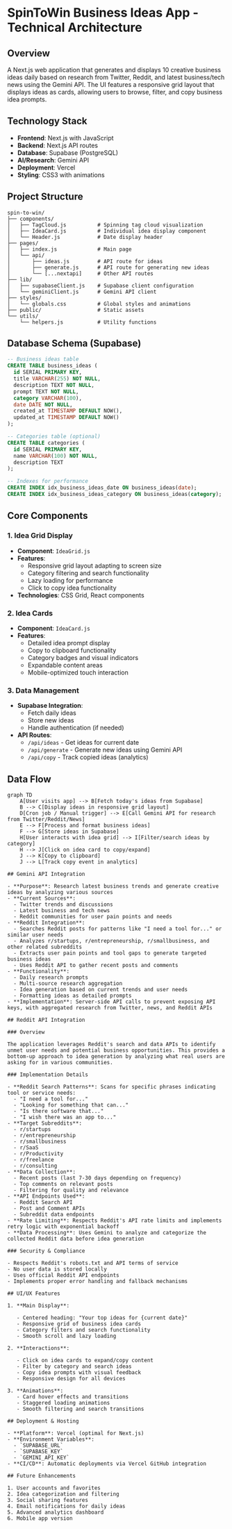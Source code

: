 # SpinToWin Business Ideas App - Technical Architecture

## Overview

A Next.js web application that generates and displays 10 creative business ideas daily based on research from Twitter, Reddit, and latest business/tech news using the Gemini API. The UI features a responsive grid layout that displays ideas as cards, allowing users to browse, filter, and copy business idea prompts.

## Technology Stack

- **Frontend**: Next.js with JavaScript
- **Backend**: Next.js API routes
- **Database**: Supabase (PostgreSQL)
- **AI/Research**: Gemini API
- **Deployment**: Vercel
- **Styling**: CSS3 with animations

## Project Structure

```
spin-to-win/
├── components/
│   ├── TagCloud.js          # Spinning tag cloud visualization
│   ├── IdeaCard.js          # Individual idea display component
│   └── Header.js            # Date display header
├── pages/
│   ├── index.js             # Main page
│   └── api/
│       ├── ideas.js         # API route for ideas
│       ├── generate.js      # API route for generating new ideas
│       └── [...nextapi]     # Other API routes
├── lib/
│   ├── supabaseClient.js    # Supabase client configuration
│   └── geminiClient.js      # Gemini API client
├── styles/
│   └── globals.css          # Global styles and animations
├── public/                  # Static assets
└── utils/
    └── helpers.js           # Utility functions
```

## Database Schema (Supabase)

```sql
-- Business ideas table
CREATE TABLE business_ideas (
  id SERIAL PRIMARY KEY,
  title VARCHAR(255) NOT NULL,
  description TEXT NOT NULL,
  prompt TEXT NOT NULL,
  category VARCHAR(100),
  date DATE NOT NULL,
  created_at TIMESTAMP DEFAULT NOW(),
  updated_at TIMESTAMP DEFAULT NOW()
);

-- Categories table (optional)
CREATE TABLE categories (
  id SERIAL PRIMARY KEY,
  name VARCHAR(100) NOT NULL,
  description TEXT
);

-- Indexes for performance
CREATE INDEX idx_business_ideas_date ON business_ideas(date);
CREATE INDEX idx_business_ideas_category ON business_ideas(category);
```

## Core Components

### 1. Idea Grid Display

- **Component**: `IdeaGrid.js`
- **Features**:
  - Responsive grid layout adapting to screen size
  - Category filtering and search functionality
  - Lazy loading for performance
  - Click to copy idea functionality
- **Technologies**: CSS Grid, React components

### 2. Idea Cards

- **Component**: `IdeaCard.js`
- **Features**:
  - Detailed idea prompt display
  - Copy to clipboard functionality
  - Category badges and visual indicators
  - Expandable content areas
  - Mobile-optimized touch interaction

### 3. Data Management

- **Supabase Integration**:
  - Fetch daily ideas
  - Store new ideas
  - Handle authentication (if needed)
- **API Routes**:
  - `/api/ideas` - Get ideas for current date
  - `/api/generate` - Generate new ideas using Gemini API
  - `/api/copy` - Track copied ideas (analytics)

## Data Flow

```mermaid
graph TD
    A[User visits app] --> B[Fetch today's ideas from Supabase]
    B --> C[Display ideas in responsive grid layout]
    D[Cron job / Manual trigger] --> E[Call Gemini API for research from Twitter/Reddit/News]
    E --> F[Process and format business ideas]
    F --> G[Store ideas in Supabase]
    H[User interacts with idea grid] --> I[Filter/search ideas by category]
    H --> J[Click on idea card to copy/expand]
    J --> K[Copy to clipboard]
    J --> L[Track copy event in analytics]

## Gemini API Integration

- **Purpose**: Research latest business trends and generate creative ideas by analyzing various sources
- **Current Sources**:
  - Twitter trends and discussions
  - Latest business and tech news
  - Reddit communities for user pain points and needs
- **Reddit Integration**:
  - Searches Reddit posts for patterns like "I need a tool for..." or similar user needs
  - Analyzes r/startups, r/entrepreneurship, r/smallbusiness, and other related subreddits
  - Extracts user pain points and tool gaps to generate targeted business ideas
  - Uses Reddit API to gather recent posts and comments
- **Functionality**:
  - Daily research prompts
  - Multi-source research aggregation
  - Idea generation based on current trends and user needs
  - Formatting ideas as detailed prompts
- **Implementation**: Server-side API calls to prevent exposing API keys, with aggregated research from Twitter, news, and Reddit APIs

## Reddit API Integration

### Overview

The application leverages Reddit's search and data APIs to identify unmet user needs and potential business opportunities. This provides a bottom-up approach to idea generation by analyzing what real users are asking for in various communities.

### Implementation Details

- **Reddit Search Patterns**: Scans for specific phrases indicating tool or service needs:
  - "I need a tool for..."
  - "Looking for something that can..."
  - "Is there software that..."
  - "I wish there was an app to..."
- **Target Subreddits**:
  - r/startups
  - r/entrepreneurship
  - r/smallbusiness
  - r/SaaS
  - r/Productivity
  - r/freelance
  - r/consulting
- **Data Collection**:
  - Recent posts (last 7-30 days depending on frequency)
  - Top comments on relevant posts
  - Filtering for quality and relevance
- **API Endpoints Used**:
  - Reddit Search API
  - Post and Comment APIs
  - Subreddit data endpoints
- **Rate Limiting**: Respects Reddit's API rate limits and implements retry logic with exponential backoff
- **Data Processing**: Uses Gemini to analyze and categorize the collected Reddit data before idea generation

### Security & Compliance

- Respects Reddit's robots.txt and API terms of service
- No user data is stored locally
- Uses official Reddit API endpoints
- Implements proper error handling and fallback mechanisms

## UI/UX Features

1. **Main Display**:

   - Centered heading: "Your top ideas for {current date}"
   - Responsive grid of business idea cards
   - Category filters and search functionality
   - Smooth scroll and lazy loading

2. **Interactions**:

   - Click on idea cards to expand/copy content
   - Filter by category and search ideas
   - Copy idea prompts with visual feedback
   - Responsive design for all devices

3. **Animations**:
   - Card hover effects and transitions
   - Staggered loading animations
   - Smooth filtering and search transitions

## Deployment & Hosting

- **Platform**: Vercel (optimal for Next.js)
- **Environment Variables**:
  - `SUPABASE_URL`
  - `SUPABASE_KEY`
  - `GEMINI_API_KEY`
- **CI/CD**: Automatic deployments via Vercel GitHub integration

## Future Enhancements

1. User accounts and favorites
2. Idea categorization and filtering
3. Social sharing features
4. Email notifications for daily ideas
5. Advanced analytics dashboard
6. Mobile app version
```
